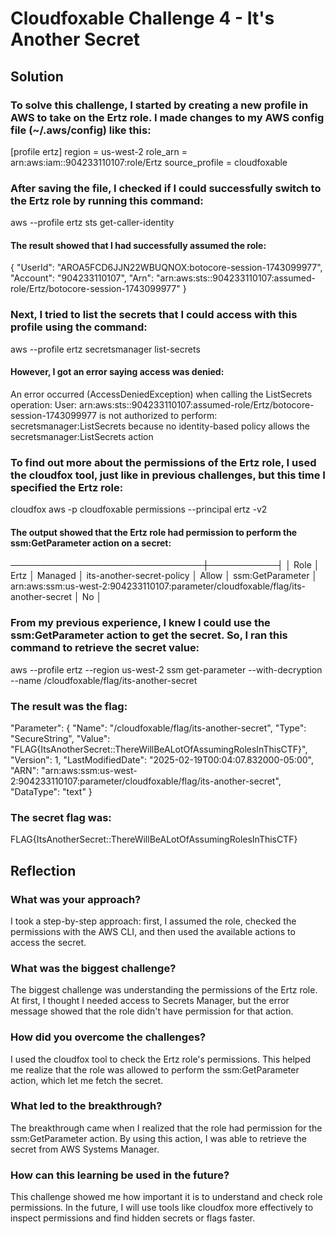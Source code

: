 # Cloudfoxable Challenge 4 - It's Another Secret
## Solution

### To solve this challenge, I started by creating a new profile in AWS to take on the Ertz role. I made changes to my AWS config file (~/.aws/config) like this:


[profile ertz]
region = us-west-2
role_arn = arn:aws:iam::904233110107:role/Ertz
source_profile = cloudfoxable

### After saving the file, I checked if I could successfully switch to the Ertz role by running this command:
aws --profile ertz sts get-caller-identity

#### The result showed that I had successfully assumed the role:

{
    "UserId": "AROA5FCD6JJN22WBUQNOX:botocore-session-1743099977",
    "Account": "904233110107",
    "Arn": "arn:aws:sts::904233110107:assumed-role/Ertz/botocore-session-1743099977"
}

### Next, I tried to list the secrets that I could access with this profile using the command:

aws --profile ertz secretsmanager list-secrets

#### However, I got an error saying access was denied:

An error occurred (AccessDeniedException) when calling the ListSecrets operation: User: arn:aws:sts::904233110107:assumed-role/Ertz/botocore-session-1743099977 is not authorized to perform: secretsmanager:ListSecrets because no identity-based policy allows the secretsmanager:ListSecrets action

### To find out more about the permissions of the Ertz role, I used the cloudfox tool, just like in previous challenges, but this time I specified the Ertz role:
cloudfox aws -p cloudfoxable permissions --principal ertz -v2

#### The output showed that the Ertz role had permission to perform the ssm:GetParameter action on a secret:
───────────────────────────────┼───────────┤
│ Role │ Ertz │ Managed │ its-another-secret-policy │ Allow  │ ssm:GetParameter │ arn:aws:ssm:us-west-2:904233110107:parameter/cloudfoxable/flag/its-another-secret │ No        │

### From my previous experience, I knew I could use the ssm:GetParameter action to get the secret. So, I ran this command to retrieve the secret value:

aws --profile ertz --region us-west-2 ssm get-parameter --with-decryption --name /cloudfoxable/flag/its-another-secret

### The result was the flag:
"Parameter": {
        "Name": "/cloudfoxable/flag/its-another-secret",
        "Type": "SecureString",
        "Value": "FLAG{ItsAnotherSecret::ThereWillBeALotOfAssumingRolesInThisCTF}",
        "Version": 1,
        "LastModifiedDate": "2025-02-19T00:04:07.832000-05:00",
        "ARN": "arn:aws:ssm:us-west-2:904233110107:parameter/cloudfoxable/flag/its-another-secret",
        "DataType": "text"
    }

### The secret flag was:
FLAG{ItsAnotherSecret::ThereWillBeALotOfAssumingRolesInThisCTF}

## Reflection
### What was your approach?
I took a step-by-step approach: first, I assumed the role, checked the permissions with the AWS CLI, and then used the available actions to access the secret.

### What was the biggest challenge?
The biggest challenge was understanding the permissions of the Ertz role. At first, I thought I needed access to Secrets Manager, but the error message showed that the role didn't have permission for that action.

### How did you overcome the challenges?
I used the cloudfox tool to check the Ertz role's permissions. This helped me realize that the role was allowed to perform the ssm:GetParameter action, which let me fetch the secret.

### What led to the breakthrough?
The breakthrough came when I realized that the role had permission for the ssm:GetParameter action. By using this action, I was able to retrieve the secret from AWS Systems Manager.

### How can this learning be used in the future?
This challenge showed me how important it is to understand and check role permissions. In the future, I will use tools like cloudfox more effectively to inspect permissions and find hidden secrets or flags faster.

